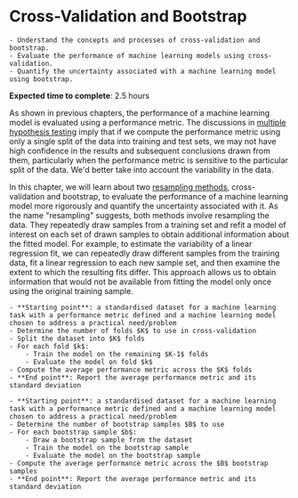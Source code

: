 # Cross-Validation and Bootstrap

<!-- Capitalise initials. As compact as possible, prefer ONE line. -->
<!-- We use **UK** English spelling. -->
<!-- File names should be all lowercase, with words separated by hyphens (-), and no spaces.  Each chapter must include an "overview.md" and "quiz-sum-ref.md"-->

<!-- ```{admonition} Status
Ready for review and feedback
``` -->

```{admonition} Objectives
- Understand the concepts and processes of cross-validation and bootstrap.
- Evaluate the performance of machine learning models using cross-validation.
- Quantify the uncertainty associated with a machine learning model using bootstrap.
```

**Expected time to complete**: 2.5 hours

As shown in previous chapters, the performance of a machine learning model is evaluated using a performance metric. The discussions in [multiple hypothesis testing](https://pykale.github.io/transparentML/04-hypo-test-sw-dev/hypothesis-testing.html#multiple-hypothesis-testing) imply that if we compute the performance metric using only a single split of the data into training and test sets, we may not have high confidence in the results and subsequent conclusions drawn from them, particularly when the performance metric is sensitive to the particular split of the data. We'd better take into account the variability in the data.

In this chapter, we will learn about two [resampling methods](https://en.wikipedia.org/wiki/Resampling_(statistics)), cross-validation and bootstrap, to evaluate the performance of a machine learning model more rigorously and quantify the uncertainty associated with it. As the name "resampling" suggests, both methods involve resampling the data. They repeatedly draw samples from a training set and refit a model of interest on each set of drawn samples to obtain additional information about the fitted model. For example, to estimate the variability of a linear regression fit, we can repeatedly draw different samples from the training data, fit a linear regression to each new sample set, and then examine the extent to which the resulting fits differ. This approach allows us to obtain information that would not be available from fitting the model only once using the original training sample.

```{admonition} Process transparency: $K$-fold cross-validation
- **Starting point**: a standardised dataset for a machine learning task with a performance metric defined and a machine learning model chosen to address a practical need/problem
- Determine the number of folds $K$ to use in cross-validation
- Split the dataset into $K$ folds
- For each fold $k$:
    - Train the model on the remaining $K-1$ folds
    - Evaluate the model on fold $k$
- Compute the average performance metric across the $K$ folds
- **End point**: Report the average performance metric and its standard deviation
```

```{admonition} Process transparency: bootstrap
- **Starting point**: a standardised dataset for a machine learning task with a performance metric defined and a machine learning model chosen to address a practical need/problem
- Determine the number of bootstrap samples $B$ to use
- For each bootstrap sample $b$:
    - Draw a bootstrap sample from the dataset
    - Train the model on the bootstrap sample
    - Evaluate the model on the bootstrap sample
- Compute the average performance metric across the $B$ bootstrap samples
- **End point**: Report the average performance metric and its standard deviation
```

